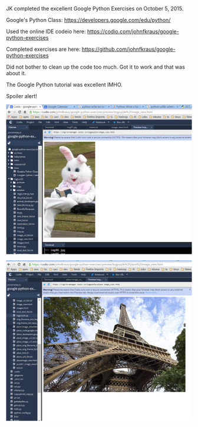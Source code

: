 
JK completed the excellent Google Python Exercises on October 5, 2015.

Google's Python Class: https://developers.google.com/edu/python/

Used the online IDE codeio here:
	https://codio.com/johnfkraus/google-python-exercises

Completed exercises are here:
	https://github.com/johnfkraus/google-python-exercises

Did not bother to clean up the code too much.  Got it to work and that was about it.

The Google Python tutorial was excellent IMHO.
 
Spoiler alert!

![alt text](https://github.com/johnfkraus/google-python-exercises/blob/master/logpuzzle/animal_results_screenshot.png "animal log puzzle result screenshot")

![alt text][place]

[place]: https://github.com/johnfkraus/google-python-exercises/blob/master/logpuzzle/place_puzzle_solution_image.PNG "place log puzzle result screenshot"



